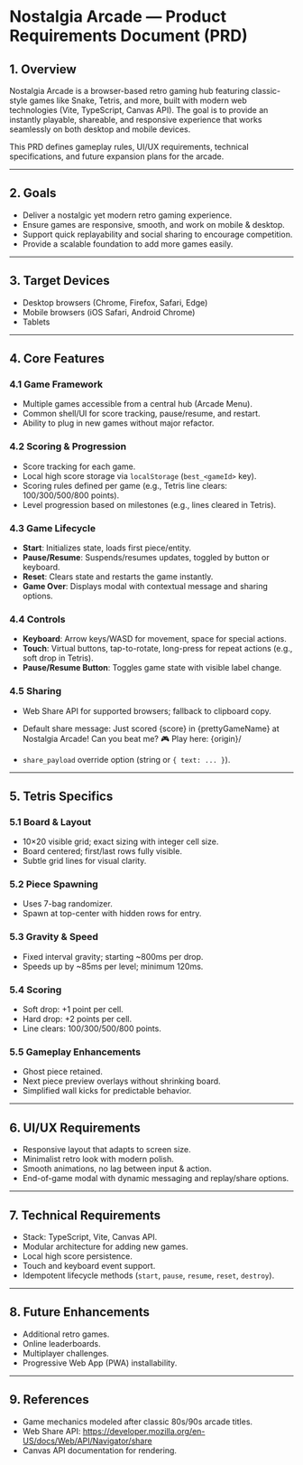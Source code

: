 # Nostalgia Arcade — Product Requirements Document (PRD)

## 1. Overview
Nostalgia Arcade is a browser-based retro gaming hub featuring classic-style games like Snake, Tetris, and more, built with modern web technologies (Vite, TypeScript, Canvas API). The goal is to provide an instantly playable, shareable, and responsive experience that works seamlessly on both desktop and mobile devices.

This PRD defines gameplay rules, UI/UX requirements, technical specifications, and future expansion plans for the arcade.

---

## 2. Goals
- Deliver a nostalgic yet modern retro gaming experience.
- Ensure games are responsive, smooth, and work on mobile & desktop.
- Support quick replayability and social sharing to encourage competition.
- Provide a scalable foundation to add more games easily.

---

## 3. Target Devices
- Desktop browsers (Chrome, Firefox, Safari, Edge)
- Mobile browsers (iOS Safari, Android Chrome)
- Tablets

---

## 4. Core Features

### 4.1 Game Framework
- Multiple games accessible from a central hub (Arcade Menu).
- Common shell/UI for score tracking, pause/resume, and restart.
- Ability to plug in new games without major refactor.

### 4.2 Scoring & Progression
- Score tracking for each game.
- Local high score storage via `localStorage` (`best_<gameId>` key).
- Scoring rules defined per game (e.g., Tetris line clears: 100/300/500/800 points).
- Level progression based on milestones (e.g., lines cleared in Tetris).

### 4.3 Game Lifecycle
- **Start**: Initializes state, loads first piece/entity.
- **Pause/Resume**: Suspends/resumes updates, toggled by button or keyboard.
- **Reset**: Clears state and restarts the game instantly.
- **Game Over**: Displays modal with contextual message and sharing options.

### 4.4 Controls
- **Keyboard**: Arrow keys/WASD for movement, space for special actions.
- **Touch**: Virtual buttons, tap-to-rotate, long-press for repeat actions (e.g., soft drop in Tetris).
- **Pause/Resume Button**: Toggles game state with visible label change.

### 4.5 Sharing
- Web Share API for supported browsers; fallback to clipboard copy.
- Default share message:
Just scored {score} in {prettyGameName} at Nostalgia Arcade! Can you beat me? 🎮 Play here: {origin}/

- `share_payload` override option (string or `{ text: ... }`).

---

## 5. Tetris Specifics

### 5.1 Board & Layout
- 10×20 visible grid; exact sizing with integer cell size.
- Board centered; first/last rows fully visible.
- Subtle grid lines for visual clarity.

### 5.2 Piece Spawning
- Uses 7-bag randomizer.
- Spawn at top-center with hidden rows for entry.

### 5.3 Gravity & Speed
- Fixed interval gravity; starting ~800ms per drop.
- Speeds up by ~85ms per level; minimum 120ms.

### 5.4 Scoring
- Soft drop: +1 point per cell.
- Hard drop: +2 points per cell.
- Line clears: 100/300/500/800 points.

### 5.5 Gameplay Enhancements
- Ghost piece retained.
- Next piece preview overlays without shrinking board.
- Simplified wall kicks for predictable behavior.

---

## 6. UI/UX Requirements
- Responsive layout that adapts to screen size.
- Minimalist retro look with modern polish.
- Smooth animations, no lag between input & action.
- End-of-game modal with dynamic messaging and replay/share options.

---

## 7. Technical Requirements
- Stack: TypeScript, Vite, Canvas API.
- Modular architecture for adding new games.
- Local high score persistence.
- Touch and keyboard event support.
- Idempotent lifecycle methods (`start`, `pause`, `resume`, `reset`, `destroy`).

---

## 8. Future Enhancements
- Additional retro games.
- Online leaderboards.
- Multiplayer challenges.
- Progressive Web App (PWA) installability.

---

## 9. References
- Game mechanics modeled after classic 80s/90s arcade titles.
- Web Share API: https://developer.mozilla.org/en-US/docs/Web/API/Navigator/share
- Canvas API documentation for rendering.
